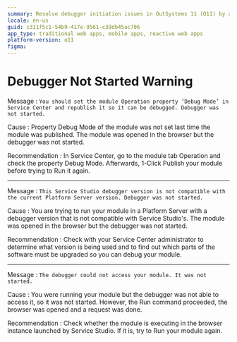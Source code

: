 ```yaml
---
summary: Resolve debugger initiation issues in OutSystems 11 (O11) by adjusting settings and verifying compatibility.
locale: en-us
guid: c311f5c1-54b9-417e-9561-c39db45ac706
app_type: traditional web apps, mobile apps, reactive web apps
platform-version: o11
figma:
---
```


# Debugger Not Started Warning

Message
:   `You should set the module Operation property ‘Debug Mode’ in Service Center and republish it so it can be debugged. Debugger was not started.`

Cause
:   Property Debug Mode of the module was not set last time the module was published. The module was opened in the browser but the debugger was not started.

Recommendation
:   In Service Center, go to the module tab Operation and check the property Debug Mode. Afterwards, 1-Click Publish your module before trying to Run it again.

---

Message
:   `This Service Studio debugger version is not compatible with the current Platform Server version. Debugger was not started.`

Cause
:   You are trying to run your module in a Platform Server with a debugger version that is not compatible with Service Studio's. The module was opened in the browser but the debugger was not started.

Recommendation
:   Check with your Service Center administrator to determine what version is being used and to find out which parts of the software must be upgraded so you can debug your module.

---

Message
:   `The debugger could not access your module. It was not started.`

Cause
:   You were running your module but the debugger was not able to access it, so it was not started. However, the Run command proceeded, the browser was opened and a request was done.

Recommendation
:   Check whether the module is executing in the browser instance launched by Service Studio. If it is, try to Run your module again.

